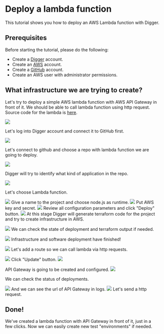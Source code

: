 # Deploy a lambda function

This tutorial shows you how to deploy an AWS Lambda function with Digger.

## Prerequisites
Before starting the tutorial, please do the following:
* Create a [Digger](https://digger.dev/) account.
* Create an [AWS](https://aws.amazon.com/) account.
* Create a [GitHub](https://github.com/) account.
* Create an AWS user with administrator permissions.

## What infrastructure we are trying to create?
Let's try to deploy a simple AWS lambda function with AWS API Gateway in front of it. We should be able to call lambda function using http request. Source code for the lambda is [here](https://github.com/diggerhq/a-nodeapp).

![](https://blog.digger.dev/content/images/2022/03/image-21.png)

Let's log into Digger account and connect it to GitHub first.

![](https://blog.digger.dev/content/images/2022/03/image-6.png)

Let's connect to github and choose a repo with lambda function we are going to deploy.

![](https://blog.digger.dev/content/images/2022/03/image-7.png)

Digger will try to identify what kind of application in the repo.

![](https://blog.digger.dev/content/images/2022/03/image-8.png)

Let's choose Lambda function.

![](https://blog.digger.dev/content/images/2022/03/image-9.png)
Give a name to the project and choose node.js as runtime.
![](https://blog.digger.dev/content/images/2022/03/image-10.png)
Put AWS key and secret.
![](https://blog.digger.dev/content/images/2022/03/image-11.png)
Review all configuration parameters and click "Deploy" button.
![](https://blog.digger.dev/content/images/2022/03/image-12.png)
At this stage Digger will generate terraform code for the project and try to create infrastructure in AWS.

![](https://blog.digger.dev/content/images/2022/03/image-13.png)
We can check the state of deployment and terraform output if needed.

![](https://blog.digger.dev/content/images/2022/03/image-14.png)
Infrastructure and software deployment have finished!

![](https://blog.digger.dev/content/images/2022/03/image-15.png)
Let's add a route so we can call lambda via http requests.

![](https://blog.digger.dev/content/images/2022/03/image-16.png)
Click "Update" button.
![](https://blog.digger.dev/content/images/2022/03/image-17.png)

API Gateway is going to be created and configured.
![](https://blog.digger.dev/content/images/2022/03/image-18.png)

We can check the status of deployments.

![](https://blog.digger.dev/content/images/2022/03/image-19.png)
And we can see the url of API Gateway in logs.
![](https://blog.digger.dev/content/images/2022/03/image-20.png)
Let's send a http request.

## Done!

We've created a lambda function with API Gateway in front of it, just in a few clicks. Now we can easily create new test "environments" if needed.